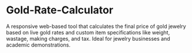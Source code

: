 # Gold-Rate-Calculator
A responsive web-based tool that calculates the final price of gold jewelry based on live gold rates and custom item specifications like weight, wastage, making charges, and tax. Ideal for jewelry businesses and academic demonstrations.
